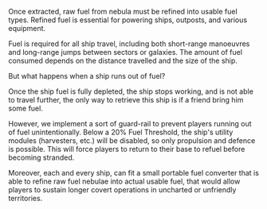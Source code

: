 Once extracted, raw fuel from nebula must be refined into usable fuel types. Refined fuel is essential for powering ships, outposts, and various equipment.

Fuel is required for all ship travel, including both short-range manoeuvres and long-range jumps between sectors or galaxies. The amount of fuel consumed depends on the distance travelled and the size of the ship.

But what happens when a ship runs out of fuel?

Once the ship fuel is fully depleted, the ship stops working, and is not able to travel further, the only way to retrieve this ship is if a friend bring him some fuel.

However, we implement a sort of guard-rail to prevent players running out of fuel unintentionally. Below a 20% Fuel Threshold, the ship's utility modules (harvesters, etc.) will be disabled, so only propulsion and defence is possible. This will force players to return to their base to refuel before becoming stranded.

Moreover, each and every ship, can fit a small portable fuel converter that is able to refine raw fuel nebulae into actual usable fuel, that would allow players to sustain longer covert operations in uncharted or unfriendly territories.